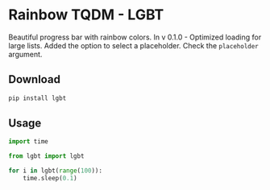 #  Rainbow TQDM - LGBT

Beautiful progress bar with rainbow colors.
In v 0.1.0 - Optimized loading for large lists.
Added the option to select a placeholder. Check the `placeholder` argument.

## Download
```bash
pip install lgbt
```

## Usage
```python
import time

from lgbt import lgbt

for i in lgbt(range(100)):
	time.sleep(0.1)
